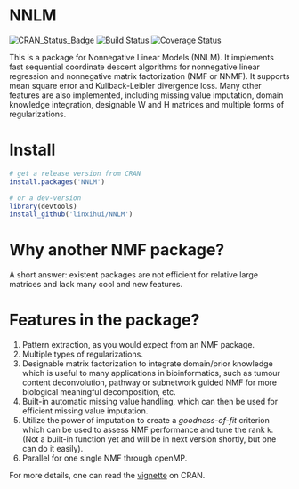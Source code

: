 # NNLM

[![CRAN_Status_Badge](http://www.r-pkg.org/badges/version/NNLM)](http://cran.r-project.org/package=NNLM)
[![Build Status](https://api.travis-ci.org/linxihui/NNLM.png?branch=master)](https://travis-ci.org/linxihui/NNLM)
[![Coverage Status](http://codecov.io/github/linxihui/NNLM/coverage.svg?branch=master)](http://codecov.io/github/linxihui/NNLM?branch=master)

This is a package for Nonnegative Linear Models (NNLM). It implements fast sequential coordinate descent algorithms for nonnegative linear regression and nonnegative matrix factorization (NMF or NNMF). It supports mean square error and Kullback-Leibler divergence loss. Many other features are also implemented, including missing value imputation, domain knowledge integration, designable W and H matrices and multiple forms of regularizations.

# Install

```r
# get a release version from CRAN
install.packages('NNLM')

# or a dev-version
library(devtools)
install_github('linxihui/NNLM')
```

# Why another NMF package?

A short answer: existent packages are not efficient for relative large matrices and lack many cool and new features.

# Features in the package?

1. Pattern extraction, as you would expect from an NMF package.
2. Multiple types of regularizations.
3. Designable matrix factorization to integrate domain/prior knowledge which is useful to many applications in bioinformatics, such as tumour content
deconvolution, pathway or subnetwork guided NMF for more biological meaningful decomposition, etc.
4. Built-in automatic missing value handling, which can then be used for efficient missing value imputation.
5. Utilize the power of imputation to create a _goodness-of-fit_ criterion which can be used to assess NMF performance and tune the rank `k`. 
(Not a built-in function yet and will be in next version shortly, but one can do it easily).
6. Parallel for one single NMF through openMP.

For more details, one can read the [vignette](https://cran.r-project.org/web/packages/NNLM/vignettes/Fast-And-Versatile-NMF.html) on CRAN.
